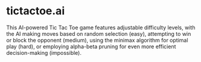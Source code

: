 # tictactoe.ai
This AI-powered Tic Tac Toe game features adjustable difficulty levels, with the AI making moves based on random selection (easy), attempting to win or block the opponent (medium), using the minimax algorithm for optimal play (hard), or employing alpha-beta pruning for even more efficient decision-making (impossible).

